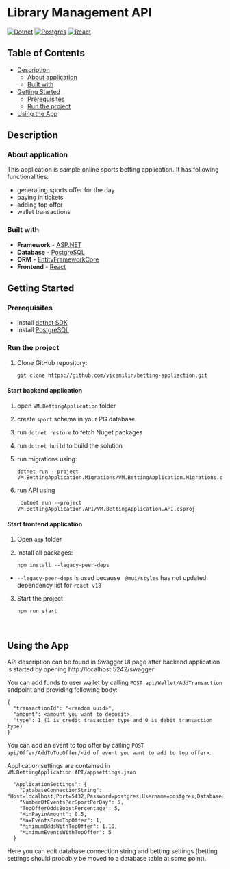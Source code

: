# Library Management API

[DotNet]: https://img.shields.io/badge/.NET-512BD4?style=for-the-badge&logo=dotnet&logoColor=white
[DotNet-url]: https://learn.microsoft.com/en-us/dotnet/?WT.mc_id=dotnet-35129-website
[Postgres]: https://img.shields.io/badge/postgres-%23316192.svg?style=for-the-badge&logo=postgresql&logoColor=white
[Postgres-url]: https://www.postgresql.org/docs/
[React]: https://img.shields.io/badge/react-%2320232a.svg?style=for-the-badge&logo=react&logoColor=%2361DAFB
[React-url]: https://reactjs.org/

 [![Dotnet]][DotNet-url]  [![Postgres]][Postgres-url] [![React]][React-url]

## Table of Contents
- [Description](#description)
  - [About application](#about-application)
  - [Built with](#built-with)
- [Getting Started](#getting-started)
  - [Prerequisites](#prerequisites)
  - [Run the project](#run-the-project)
- [Using the App](#using-the-app)

## Description
### About application
This application is sample online sports betting application. It has following functionalities:
  - generating sports offer for the day
  - paying in tickets
  - adding top offer
  - wallet transactions


### Built with

- **Framework** - [ASP.NET](https://learn.microsoft.com/en-us/aspnet/core/introduction-to-aspnet-core?view=aspnetcore-7.0)
- **Database** - [PostgreSQL](https://www.postgresql.org/docs/) 
- **ORM** - [EntityFrameworkCore](https://github.com/dotnet/efcore)
- **Frontend** - [React](https://reactjs.org/)

## Getting Started

### Prerequisites
- install [dotnet SDK](https://dotnet.microsoft.com/en-us/download/dotnet/7.0)
- install [PostgreSQL](https://www.postgresql.org/download/) 
### Run the project

1. Clone GitHub repository:
   ```
   git clone https://github.com/vicemilin/betting-appliaction.git
   ```

#### Start backend application

1. open ```VM.BettingApplication``` folder

2. create `sport` schema in your PG database

3. run ```dotnet restore``` to fetch Nuget packages 

4. run ```dotnet build``` to build the solution 

5. run migrations using: 
   ``` 
   dotnet run --project VM.BettingApplication.Migrations/VM.BettingApplication.Migrations.csproj
   ```

6. run API using
   ``` 
    dotnet run --project VM.BettingApplication.API/VM.BettingApplication.API.csproj   
   ```
    

#### Start frontend application

1. Open ```app``` folder

2. Install all packages:
   ```
   npm install --legacy-peer-deps
   ```
  - ```--legacy-peer-deps``` is used because ``` @mui/styles``` has not updated dependency list for ```react v18```

3. Start the project
    ```
    npm run start
    ```
​
## Using the App

API description can be found in Swagger UI page after backend application is started by opening
http://localhost:5242/swagger

You can add funds to user wallet by calling 
`POST api/Wallet/AddTransaction` endpoint and providing following body:
```
{
  "transactionId": "<random uuid>",
  "amount": <amount you want to deposit>,
  "type": 1 (1 is credit trasaction type and 0 is debit transaction type)
}
```

You can add an event to top offer by calling 
`POST api/Offer/AddToTopOffer/<id of event you want to add to top offer>`.

Application settings are contained in `VM.BettingApplication.API/appsettings.json` 
```
  "ApplicationSettings": {
    "DatabaseConnectionString": "Host=localhost;Port=5432;Password=postgres;Username=postgres;Database=postgres",
    "NumberOfEventsPerSportPerDay": 5,
    "TopOfferOddsBoostPercentage": 5,
    "MinPayinAmount": 0.5,
    "MaxEventsFromTopOffer": 1,
    "MinimumOddsWithTopOffer": 1.10,
    "MinimumEventsWithTopOffer": 5
  }
```
Here you can edit database connection string and betting settings (betting settings should probably be moved to a database table at some point).